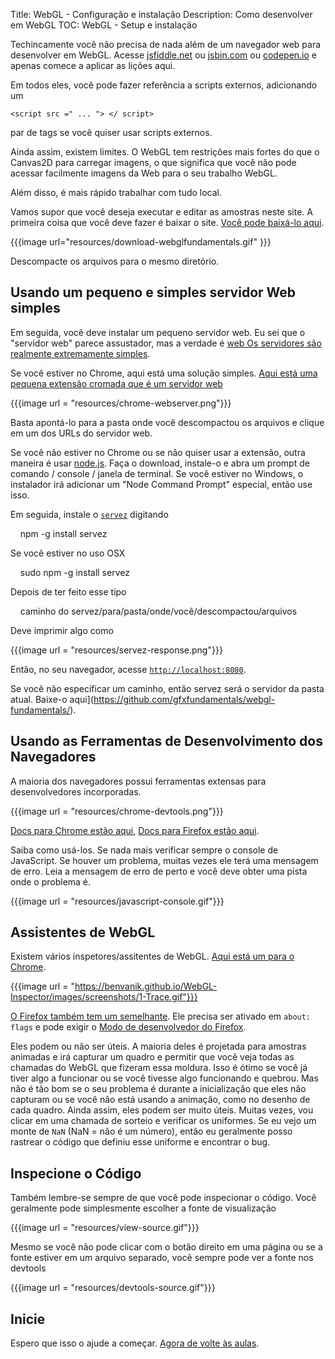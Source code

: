 Title: WebGL - Configuração e instalação
Description: Como desenvolver em WebGL
TOC: WebGL - Setup e instalação


Techincamente você não precisa de nada além de um navegador web para desenvolver em WebGL.
Acesse [jsfiddle.net](https://jsfiddle.net/greggman/8djzyjL3/) ou [jsbin.com](http://jsbin.com) ou [codepen.io](http://codepen.io/greggman/pen/YGQjVV) e apenas comece a aplicar as lições aqui.

Em todos eles, você pode fazer referência a scripts externos, adicionando um

`<script src =" ... "> </ script>`

par de tags se você quiser usar scripts externos.

Ainda assim, existem limites. O WebGL tem restrições mais fortes do que o Canvas2D para carregar imagens, o que significa que você não pode acessar facilmente imagens da Web para o seu trabalho WebGL.

Além disso, é mais rápido trabalhar com tudo local.

Vamos supor que você deseja executar e editar as amostras neste site. A primeira coisa que você deve fazer é baixar o site. [Você pode baixá-lo aqui](https://github.com/gfxfundamentals/webgl-fundamentals/).

{{{image url="resources/download-webglfundamentals.gif" }}}

Descompacte os arquivos para o mesmo diretório.

## Usando um pequeno e simples servidor Web simples

Em seguida, você deve instalar um pequeno servidor web. Eu sei que o "servidor web" parece assustador, mas a verdade é [web
Os servidores são realmente extremamente simples](http://games.greggman.com/game/saving-and-loading-files-in-a-web-page/).

Se você estiver no Chrome, aqui está uma solução simples.
[Aqui está uma pequena extensão cromada que é um servidor web](https://chrome.google.com/webstore/detail/web-server-for-chrome/ofhbbkphhbklhfoeikjpcbhemlocgigb?hl=pt-br)

{{{image url = "resources/chrome-webserver.png"}}}

Basta apontá-lo para a pasta onde você descompactou os arquivos e clique em um dos URLs do servidor web.

Se você não estiver no Chrome ou se não quiser usar a extensão, outra maneira é usar [node.js](https://nodejs.org).
Faça o download, instale-o e abra um prompt de comando / console / janela de terminal. Se você estiver no Windows, o instalador
irá adicionar um "Node Command Prompt" especial, então use isso.

Em seguida, instale o [`servez`](https://github.com/greggman/servez-cli) digitando

    npm -g install servez

Se você estiver no uso OSX

    sudo npm -g install servez

Depois de ter feito esse tipo

    caminho do servez/para/pasta/onde/você/descompactou/arquivos

Deve imprimir algo como

{{{image url = "resources/servez-response.png"}}}

Então, no seu navegador, acesse [`http://localhost:8080`](http://localhost:8080).

Se você não especificar um caminho, então servez será o servidor da pasta atual. Baixe-o aqui](https://github.com/gfxfundamentals/webgl-fundamentals/).

## Usando as Ferramentas de Desenvolvimento dos Navegadores

A maioria dos navegadores possui ferramentas extensas para desenvolvedores incorporadas.

{{{image url = "resources/chrome-devtools.png"}}}

[Docs para Chrome estão aqui](https://developers.google.com/web/tools/chrome-devtools/),
[Docs para Firefox estão aqui](https://developer.mozilla.org/en-US/docs/Tools).

Saiba como usá-los. Se nada mais verificar sempre o console de JavaScript. Se houver um problema, muitas vezes ele terá uma mensagem de erro. Leia a mensagem de erro de perto e você deve obter uma pista onde o problema é.

{{{image url = "resources/javascript-console.gif"}}}

## Assistentes de WebGL

Existem vários inspetores/assitentes de WebGL. [Aqui está um para o Chrome](https://benvanik.github.io/WebGL-Inspector/).

{{{image url = "https://benvanik.github.io/WebGL-Inspector/images/screenshots/1-Trace.gif"}}}

[O Firefox também tem um semelhante](https://hacks.mozilla.org/2014/03/introducing-the-canvas-debugger-in-firefox-developer-tools/).
Ele precisa ser ativado em `about: flags` e pode exigir o [Modo de desenvolvedor do Firefox](https://www.mozilla.org/en-US/firefox/developer/).

Eles podem ou não ser úteis. A maioria deles é projetada para amostras animadas e irá capturar um quadro e permitir que você veja todas as chamadas do WebGL que fizeram essa moldura. Isso é ótimo se você já tiver algo a funcionar ou se você tivesse algo funcionando e quebrou. Mas não é tão bom se o seu problema é durante a inicialização que eles não capturam ou se você não está usando a animação, como no desenho de cada quadro. Ainda assim, eles podem ser muito úteis. Muitas vezes, vou clicar em uma chamada de sorteio e verificar os uniformes. Se eu vejo um
monte de `NaN` (NaN = não é um número), então eu geralmente posso rastrear o código que definiu esse uniforme e encontrar o bug.

## Inspecione o Código

Também lembre-se sempre de que você pode inspecionar o código. Você geralmente pode simplesmente escolher a fonte de visualização

{{{image url = "resources/view-source.gif"}}}

Mesmo se você não pode clicar com o botão direito em uma página ou se a fonte estiver em um arquivo separado, você sempre pode ver a fonte nos devtools

{{{image url = "resources/devtools-source.gif"}}}

## Inicie

Espero que isso o ajude a começar. [Agora de volte às aulas](index.html).

